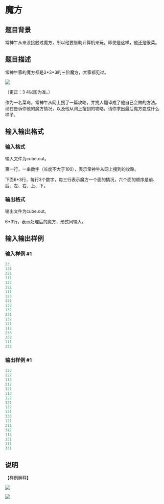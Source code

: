 # 魔方

## 题目背景

常神牛从来没接触过魔方，所以他要借助计算机来玩。即使是这样，他还是很菜。

## 题目描述

常神牛家的魔方都是3\*3\*3的三阶魔方，大家都见过。

![](https://cdn.luogu.com.cn/upload/pic/1002.png)

（更正：3 4以图为准。）

作为一名菜鸟，常神牛从网上搜了一篇攻略，并找人翻译成了他自己会做的方法。现在告诉你他的魔方情况，以及他从网上搜到的攻略，请你求出最后魔方变成什么样子。

## 输入输出格式

### 输入格式

输入文件为cube.out。

第一行，一串数字（长度不大于100），表示常神牛从网上搜到的攻略。

下面6\*3行，每行3个数字，每三行表示魔方一个面的情况，六个面的顺序是前、后、左、右、上、下。

### 输出格式

输出文件为cube.out。

6\*3行，表示处理后的魔方，形式同输入。

## 输入输出样例

### 输入样例 #1

```cpp
23
121
221
111
123
321
111
123
321
132
132
231
132
121
112
233
332
111
333
```


### 输出样例 #1

```cpp
123
222
113
212
321
113
122
321
132
121
333
121
211
312
113
331
111
331
```


## 说明

【样例解释】

![](https://cdn.luogu.com.cn/upload/pic/1047.png)

![](https://cdn.luogu.com.cn/upload/pic/1048.png)

